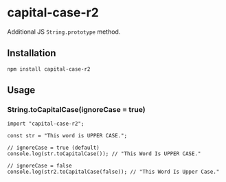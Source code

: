# capital-case-r2

Additional JS `String.prototype` method.

## Installation

```
npm install capital-case-r2
```

## Usage

### String.toCapitalCase(ignoreCase = true)

```
import "capital-case-r2";

const str = "This word is UPPER CASE.";

// ignoreCase = true (default)
console.log(str.toCapitalCase()); // "This Word Is UPPER CASE."

// ignoreCase = false
console.log(str2.toCapitalCase(false)); // "This Word Is Upper Case."
```